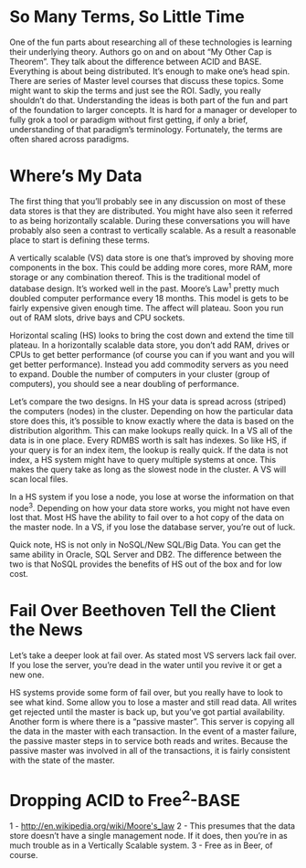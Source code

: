 So Many Terms, So Little Time
===
One of the fun parts about researching all of these technologies is learning their underlying theory. Authors go on and on about “My Other Cap is Theorem”. They talk about the difference between ACID and BASE. Everything is about being distributed. It’s enough to make one’s head spin. There are series of Master level courses that discuss these topics. Some might want to skip the terms and just see the ROI. Sadly, you really shouldn’t do that. Understanding the ideas is both part of the fun and part of the foundation to larger concepts. It is hard for a manager or developer to fully grok a tool or paradigm without first getting, if only a brief, understanding of that paradigm’s terminology. Fortunately, the terms are often shared across paradigms.

Where’s My Data
===
The first thing that you’ll probably see in any discussion on most of these data stores is that they are distributed. You might have also seen it referred to as being horizontally scalable. During these conversations you will have probably also seen a contrast to vertically scalable. As a result a reasonable place to start is defining these terms.

A vertically scalable (VS) data store is one that’s improved by shoving more components in the box. This could be adding more cores, more RAM, more storage or any combination thereof. This is the traditional model of database design. It’s worked well in the past. Moore’s Law<sup>1</sup> pretty much doubled computer performance every 18 months. This model is gets to be fairly expensive given enough time. The affect will plateau. Soon you run out of RAM slots, drive bays and CPU sockets.

Horizontal scaling (HS) looks to bring the cost down and extend the time till plateau. In a horizontally scalable data store, you don’t add RAM, drives or CPUs to get better performance (of course you can if you want and you will get better performance). Instead you add commodity servers as you need to expand. Double the number of computers in your cluster (group of computers), you should see a near doubling of performance.

Let’s compare the two designs. In HS your data is spread across (striped) the computers (nodes) in the cluster. Depending on how the particular data store does this, it’s possible to know exactly where the data is based on the distribution algorithm. This can make lookups really quick. In a VS all of the data is in one place. Every RDMBS worth is salt has indexes. So like HS, if your query is for an index item, the lookup is really quick. If the data is not index, a HS system might have to query multiple systems at once. This makes the query take as long as the slowest node in the cluster. A VS will scan local files.

In a HS system if you lose a node, you lose at worse the information on that node<sup>3</sup>. Depending on how your data store works, you might not have even lost that. Most HS have the ability to fail over to a hot copy of the data on the master node. In a VS, if you lose the database server, you’re out of luck. 

Quick note, HS is not only in NoSQL/New SQL/Big Data. You can get the same ability in Oracle, SQL Server and DB2. The difference between the two is that NoSQL provides the benefits of HS out of the box and for low cost.

Fail Over Beethoven Tell the Client the News
===
Let’s take a deeper look at fail over. As stated most VS servers lack fail over. If you lose the server, you’re dead in the water until you revive it or get a new one. 

HS systems provide some form of fail over, but you really have to look to see what kind. Some allow you to lose a master and still read data. All writes get rejected until the master is back up, but you’ve got partial availability. Another form is where there is a “passive master”. This server is copying all the data in the master with each transaction. In the event of a master failure, the passive master steps in to service both reads and writes. Because the passive master was involved in all of the transactions, it is fairly consistent with the state of the master.

Dropping ACID to Free<sup>2</sup>-BASE
===
1 - http://en.wikipedia.org/wiki/Moore's_law
2 - This presumes that the data store doesn’t have a single management node. If it does, then you’re in as much trouble as in a Vertically Scalable system.
3 - Free as in Beer, of course.
